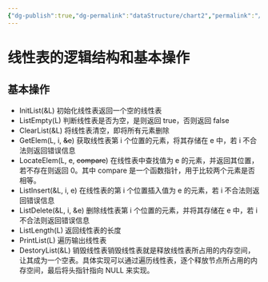 ```yaml
---
{"dg-publish":true,"dg-permalink":"dataStructure/chart2","permalink":"/dataStructure/chart2/","tags":["数据结构","线性表"],"created":"2023-09-15T09:02:06.914+08:00","updated":"2023-09-16T15:33:29.005+08:00"}
---
```


# 线性表的逻辑结构和基本操作

## 基本操作

- InitList(&L) 初始化线性表返回一个空的线性表
- ListEmpty(L) 判断线性表是否为空，是则返回 true，否则返回 false
- ClearList(&L) 将线性表清空，即将所有元素删除
- GetElem(L, i, ~~&e~~) 获取线性表第 i 个位置的元素，将其存储在 e 中，若 i 不合法则返回错误信息
- LocateElem(L, e, ~~compare~~) 在线性表中查找值为 e 的元素，并返回其位置，若不存在则返回 0。其中 compare 是一个函数指针，用于比较两个元素是否相等。
- ListInsert(&L, i, e) 在线性表的第 i 个位置插入值为 e 的元素，若 i 不合法则返回错误信息
- ListDelete(&L, i, &e) 删除线性表第 i 个位置的元素，并将其存储在 e 中，若 i 不合法则返回错误信息
- ListLength(L) 返回线性表的长度
- PrintList(L) 遍历输出线性表
- DestoryList(&L) 销毁线性表销毁线性表就是释放线性表所占用的内存空间，让其成为一个空表。具体实现可以通过遍历线性表，逐个释放节点所占用的内存空间，最后将头指针指向 NULL 来实现。
